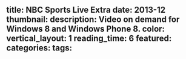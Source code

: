 title: NBC Sports Live Extra
date: 2013-12
thumbnail:
description: Video on demand for Windows 8 and Windows Phone 8.
color:
vertical_layout: 1
reading_time: 6
featured:
categories:
tags:
---
